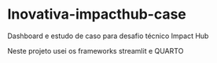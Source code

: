 # Inovativa-impacthub-case
Dashboard e estudo de caso para desafio técnico Impact Hub 

Neste projeto usei os frameworks streamlit e QUARTO
